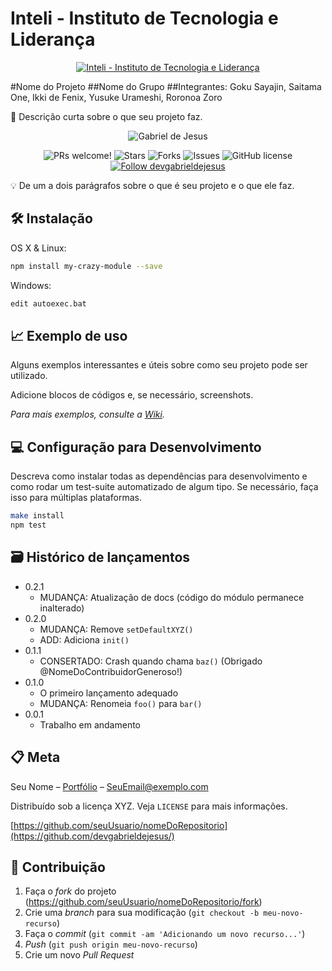 # Inteli - Instituto de Tecnologia e Liderança 

<p align="center">
<a href= "https://www.inteli.edu.br/"><img src="https://www.inteli.edu.br/wp-content/uploads/2021/08/20172028/marca_1-2.png" alt="Inteli - Instituto de Tecnologia e Liderança" border="0"></a>
</p>

#Nome do Projeto
##Nome do Grupo
##Integrantes: Goku Sayajin, Saitama One, Ikki de Fenix, Yusuke Urameshi, Roronoa Zoro 


📜 Descrição curta sobre o que seu projeto faz.

<p align="center">
<img src="https://i.ibb.co/cksr7Sb/web-preview.png" alt="Gabriel de Jesus" border="0">
</p>

<p align="center">
  <img alt="PRs welcome!" src="https://img.shields.io/static/v1?label=PRs&message=WELCOME&style=for-the-badge&color=4A90E2&labelColor=222222" />
     
   <img alt="Stars" src="https://img.shields.io/github/stars/devgabrieldejesus/readme-model?color=4A90E2&label=STARS&logo=3C424B&logoColor=3C424B&style=for-the-badge&labelColor=222222" />

   <img alt="Forks" src="https://img.shields.io/github/forks/devgabrieldejesus/readme-model?color=4A90E2&label=FORKS&logo=3C424B&logoColor=3C424B&style=for-the-badge&labelColor=222222" />

   <img alt="Issues" src="https://img.shields.io/github/issues/devgabrieldejesus/readme-model?color=4A90E2&label=ISSUES&logo=3C424B&logoColor=3C424B&style=for-the-badge&labelColor=222222" />

   <img alt="GitHub license" src="https://img.shields.io/github/license/devgabrieldejesus/readme-model?color=4A90E2&label=LICENSE&logo=3C424B&logoColor=3C424B&style=for-the-badge&labelColor=222222" />

  <a href="https://github.com/devgabrieldejesus">
    <img alt="Follow devgabrieldejesus" src="https://img.shields.io/static/v1?label=Follow&message=devgabrieldejesus&style=for-the-badge&color=4A90E2&labelColor=222222" />
  </a>
</p>

💡 De um a dois parágrafos sobre o que é seu projeto e o que ele faz.

## 🛠 Instalação

OS X & Linux:

```sh
npm install my-crazy-module --save
```

Windows:

```sh
edit autoexec.bat
```

## 📈 Exemplo de uso

Alguns exemplos interessantes e úteis sobre como seu projeto pode ser utilizado.

Adicione blocos de códigos e, se necessário, screenshots.

_Para mais exemplos, consulte a [Wiki](wiki)._ 

## 💻 Configuração para Desenvolvimento

Descreva como instalar todas as dependências para desenvolvimento e como rodar um test-suite automatizado de algum tipo. Se necessário, faça isso para múltiplas plataformas.

```sh
make install
npm test
```

## 🗃 Histórico de lançamentos

* 0.2.1
    * MUDANÇA: Atualização de docs (código do módulo permanece inalterado)
* 0.2.0
    * MUDANÇA: Remove `setDefaultXYZ()`
    * ADD: Adiciona `init()`
* 0.1.1
    * CONSERTADO: Crash quando chama `baz()` (Obrigado @NomeDoContribuidorGeneroso!)
* 0.1.0
    * O primeiro lançamento adequado
    * MUDANÇA: Renomeia `foo()` para `bar()`
* 0.0.1
    * Trabalho em andamento

## 📋 Meta

Seu Nome – [Portfólio](https://www...) – SeuEmail@exemplo.com

Distribuído sob a licença XYZ. Veja `LICENSE` para mais informações.

[https://github.com/seuUsuario/nomeDoRepositorio](https://github.com/devgabrieldejesus/)

## 🚀 Contribuição

1. Faça o _fork_ do projeto (<https://github.com/seuUsuario/nomeDoRepositorio/fork>)
2. Crie uma _branch_ para sua modificação (`git checkout -b meu-novo-recurso`)
3. Faça o _commit_ (`git commit -am 'Adicionando um novo recurso...'`)
4. _Push_ (`git push origin meu-novo-recurso`)
5. Crie um novo _Pull Request_

